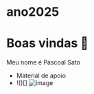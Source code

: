 # ano2025
# Boas vindas 📖

Meu nome é Pascoal Sato
- Material de apoio
- !()[] ![image](https://github.com/user-attachments/assets/5dc00b9f-6cb3-4925-a89b-a48ff6f8dc1e)

